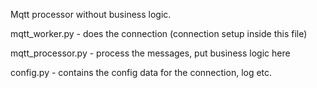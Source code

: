 Mqtt processor without business logic.

mqtt_worker.py - does the connection (connection setup inside this file)

mqtt_processor.py - process the messages, put business logic here

config.py - contains the config data for the connection, log etc.
